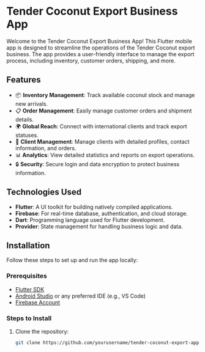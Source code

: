 # Tender Coconut Export Business App

Welcome to the Tender Coconut Export Business App! This Flutter mobile app is designed to streamline the operations of the Tender Coconut export business. The app provides a user-friendly interface to manage the export process, including inventory, customer orders, shipping, and more.

## Features

- 📦 **Inventory Management**: Track available coconut stock and manage new arrivals.
- 📋 **Order Management**: Easily manage customer orders and shipment details.
- 🌍 **Global Reach**: Connect with international clients and track export statuses.
- 💼 **Client Management**: Manage clients with detailed profiles, contact information, and orders.
- 📊 **Analytics**: View detailed statistics and reports on export operations.
- 🔒 **Security**: Secure login and data encryption to protect business information.

## Technologies Used

- **Flutter**: A UI toolkit for building natively compiled applications.
- **Firebase**: For real-time database, authentication, and cloud storage.
- **Dart**: Programming language used for Flutter development.
- **Provider**: State management for handling business logic and data.

## Installation

Follow these steps to set up and run the app locally:

### Prerequisites

- [Flutter SDK](https://flutter.dev/docs/get-started/install)
- [Android Studio](https://developer.android.com/studio) or any preferred IDE (e.g., VS Code)
- [Firebase Account](https://firebase.google.com/)

### Steps to Install

1. Clone the repository:
   ```bash
   git clone https://github.com/yourusername/tender-coconut-export-app.git
